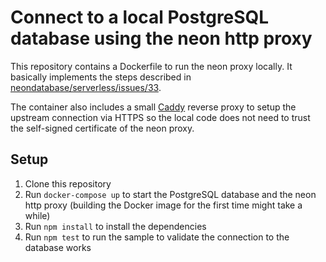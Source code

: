 # Connect to a local PostgreSQL database using the neon http proxy

This repository contains a Dockerfile to run the neon proxy locally. It basically implements the steps described in [neondatabase/serverless/issues/33](https://github.com/neondatabase/serverless/issues/33#issuecomment-1634853042).

The container also includes a small [Caddy](https://caddyserver.com/) reverse proxy to setup the upstream connection via HTTPS so the local code does not need to trust the self-signed certificate of the neon proxy.

## Setup
1. Clone this repository
2. Run `docker-compose up` to start the PostgreSQL database and the neon http proxy (building the Docker image for the first time might take a while)
3. Run `npm install` to install the dependencies
4. Run `npm test` to run the sample to validate the connection to the database works